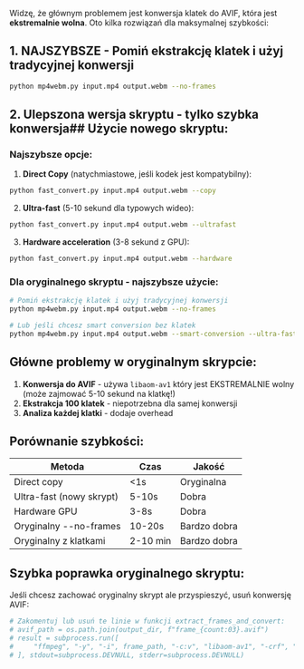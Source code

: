 Widzę, że głównym problemem jest konwersja klatek do AVIF, która jest **ekstremalnie wolna**. Oto kilka rozwiązań dla maksymalnej szybkości:

## 1. **NAJSZYBSZE - Pomiń ekstrakcję klatek i użyj tradycyjnej konwersji**
```bash
python mp4webm.py input.mp4 output.webm --no-frames
```

## 2. **Ulepszona wersja skryptu - tylko szybka konwersja**## Użycie nowego skryptu:

### **Najszybsze opcje:**

1. **Direct Copy** (natychmiastowe, jeśli kodek jest kompatybilny):
```bash
python fast_convert.py input.mp4 output.webm --copy
```

2. **Ultra-fast** (5-10 sekund dla typowych wideo):
```bash
python fast_convert.py input.mp4 output.webm --ultrafast
```

3. **Hardware acceleration** (3-8 sekund z GPU):
```bash
python fast_convert.py input.mp4 output.webm --hardware
```

### **Dla oryginalnego skryptu - najszybsze użycie:**
```bash
# Pomiń ekstrakcję klatek i użyj tradycyjnej konwersji
python mp4webm.py input.mp4 output.webm --no-frames

# Lub jeśli chcesz smart conversion bez klatek
python mp4webm.py input.mp4 output.webm --smart-conversion --ultra-fast --no-frames
```

## **Główne problemy w oryginalnym skrypcie:**

1. **Konwersja do AVIF** - używa `libaom-av1` który jest EKSTREMALNIE wolny (może zajmować 5-10 sekund na klatkę!)
2. **Ekstrakcja 100 klatek** - niepotrzebna dla samej konwersji
3. **Analiza każdej klatki** - dodaje overhead

## **Porównanie szybkości:**

| Metoda | Czas | Jakość |
|--------|------|--------|
| Direct copy | <1s | Oryginalna |
| Ultra-fast (nowy skrypt) | 5-10s | Dobra |
| Hardware GPU | 3-8s | Dobra |
| Oryginalny --no-frames | 10-20s | Bardzo dobra |
| Oryginalny z klatkami | 2-10 min | Bardzo dobra |

## **Szybka poprawka oryginalnego skryptu:**

Jeśli chcesz zachować oryginalny skrypt ale przyspieszyć, usuń konwersję AVIF:

```python
# Zakomentuj lub usuń te linie w funkcji extract_frames_and_convert:
# avif_path = os.path.join(output_dir, f"frame_{count:03}.avif")
# result = subprocess.run([
#     "ffmpeg", "-y", "-i", frame_path, "-c:v", "libaom-av1", "-crf", "30", "-b:v", "0", avif_path
# ], stdout=subprocess.DEVNULL, stderr=subprocess.DEVNULL)
```

